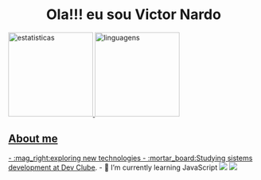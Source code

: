 <h1 align="center">Ola!!! eu sou Victor Nardo</h1>

<div>
  <a href=https://github.com/wel02>
  <img  height="170em" src="https://github-readme-stats.vercel.app/api?username=vnardo&show_icons=true&theme=midnight-purple" alt="estatisticas">
  <img height="170em" src="https://github-readme-stats.vercel.app/api/top-langs/?username=vnardo&layout=compact&theme=midnight-purple" alt="linguagens">
</div>

<h2>About me</h2>
- :mag_right:exploring new technologies
- :mortar_board:Studying sistems development at <a href="https://plataforma.devclub.com.br/">Dev Clube</a>.
- 🌱 I’m currently learning JavaScript

<img src="https://img.shields.io/badge/HTML5-E34F26?style=for-the-badge&logo=html5&logoColor=white">

<img src="https://img.shields.io/badge/Instagram-E4405F?style=for-the-badge&logo=instagram&logoColor=white">

